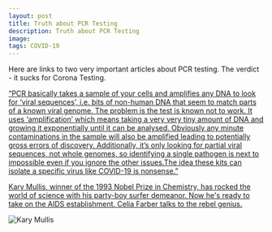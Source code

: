 ```yaml
---
layout: post
title: Truth about PCR Testing
description: Truth about PCR Testing
image: 
tags: COVID-19
---
```


Here are links to two very important articles about PCR testing.  The verdict - it sucks for Corona Testing.



[“PCR basically takes a sample of your cells and amplifies any DNA to look for ‘viral sequences’, i.e. bits of non-human DNA that seem to match parts of a known viral genome. The problem is the test is known not to work. It uses ‘amplification’ which means taking a very very tiny amount of DNA and growing it exponentially until it can be analysed. Obviously any minute contaminations in the sample will also be amplified leading to potentially gross errors of discovery. Additionally, it’s only looking for partial viral sequences, not whole genomes, so identifying a single pathogen is next to impossible even if you ignore the other issues.The idea these kits can isolate a specific virus like COVID-19 is nonsense.”](https://www.weblyf.com/2020/05/coronavirus-the-truth-about-pcr-test-kit-from-the-inventor-and-other-experts/)

[Kary Mullis, winner of the 1993 Nobel Prize in Chemistry, has rocked the world of science with his party-boy surfer demeanor. Now he's ready to take on the AIDS establishment. Celia Farber talks to the rebel genius.](http://aidswiki.net/index.php?title=Document:Farber_interviews_Mullis)

![Kary Mullis](https://lh3.googleusercontent.com/1j1LZwQTkhnLMThyZg9DnTSoHjmQTE6Cl6ZL-WzVTFA5qUCAWeBEZzEBVFS8DuM6xbCydH2M4lS-TdCsRW_dDqH0ttKOPIGUq1E-AU6LHHYP63-QFmU=w1280)